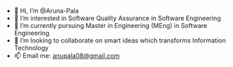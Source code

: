 - 👋 Hi, I’m @Aruna-Pala
- 👀 I’m interested in Software Quality Assurance in Software Engineering
- 🌱 I’m currently pursuing Master in Engineering (MEng) in Software Engineering
- 💞️ I’m looking to collaborate on smart ideas which transforms Information Technology
- 📫 Email me: anupala08@gmail.com


<!---
Aruna-Pala/Aruna-Pala is a ✨ special ✨ repository because its `README.md` (this file) appears on your GitHub profile.
You can click the Preview link to take a look at your changes.
--->
